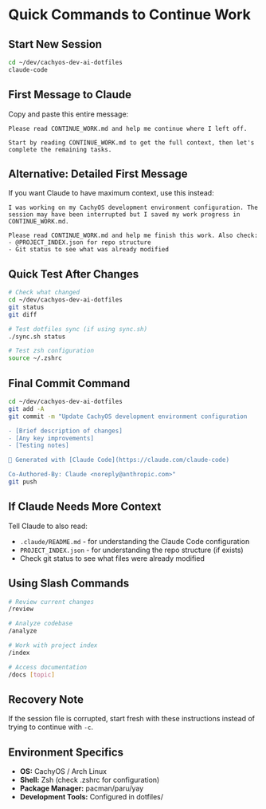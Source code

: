 # Quick Commands to Continue Work

## Start New Session
```bash
cd ~/dev/cachyos-dev-ai-dotfiles
claude-code
```

## First Message to Claude
Copy and paste this entire message:

```
Please read CONTINUE_WORK.md and help me continue where I left off.

Start by reading CONTINUE_WORK.md to get the full context, then let's complete the remaining tasks.
```

## Alternative: Detailed First Message
If you want Claude to have maximum context, use this instead:

```
I was working on my CachyOS development environment configuration. The session may have been interrupted but I saved my work progress in CONTINUE_WORK.md.

Please read CONTINUE_WORK.md and help me finish this work. Also check:
- @PROJECT_INDEX.json for repo structure
- Git status to see what was already modified
```

## Quick Test After Changes
```bash
# Check what changed
cd ~/dev/cachyos-dev-ai-dotfiles
git status
git diff

# Test dotfiles sync (if using sync.sh)
./sync.sh status

# Test zsh configuration
source ~/.zshrc
```

## Final Commit Command
```bash
cd ~/dev/cachyos-dev-ai-dotfiles
git add -A
git commit -m "Update CachyOS development environment configuration

- [Brief description of changes]
- [Any key improvements]
- [Testing notes]

🤖 Generated with [Claude Code](https://claude.com/claude-code)

Co-Authored-By: Claude <noreply@anthropic.com>"
git push
```

## If Claude Needs More Context
Tell Claude to also read:
- `.claude/README.md` - for understanding the Claude Code configuration
- `PROJECT_INDEX.json` - for understanding the repo structure (if exists)
- Check git status to see what files were already modified

## Using Slash Commands
```bash
# Review current changes
/review

# Analyze codebase
/analyze

# Work with project index
/index

# Access documentation
/docs [topic]
```

## Recovery Note
If the session file is corrupted, start fresh with these instructions instead of trying to continue with `-c`.

## Environment Specifics
- **OS:** CachyOS / Arch Linux
- **Shell:** Zsh (check .zshrc for configuration)
- **Package Manager:** pacman/paru/yay
- **Development Tools:** Configured in dotfiles/
